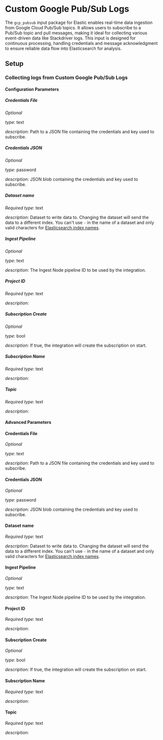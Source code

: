 # Custom Google Pub/Sub Logs

The `gcp_pubsub` input package for Elastic enables real-time data ingestion from Google Cloud Pub/Sub topics. It allows users to subscribe to a Pub/Sub topic and pull messages, making it ideal for collecting various event-driven data like
Stackdriver logs. This input is designed for continuous processing, handling credentials and message acknowledgment to ensure reliable data flow into Elasticsearch for analysis.


## Setup

### Collecting logs from Custom Google Pub/Sub Logs

#### Configuration Parameters

##### Credentials File
*Optional*

*type*: text

*description*: Path to a JSON file containing the credentials and key used to subscribe.
##### Credentials JSON
*Optional*

*type*: password

*description*: JSON blob containing the credentials and key used to subscribe.
##### Dataset name
*Required*
*type*: text

*description*: Dataset to write data to. Changing the dataset will send the data to a different index. You can't use `-` in the name of a dataset and only valid characters for [Elasticsearch index names](https://www.elastic.co/guide/en/elasticsearch/reference/current/docs-index_.html).

##### Ingest Pipeline
*Optional*

*type*: text

*description*: The Ingest Node pipeline ID to be used by the integration.

##### Project ID
*Required*
*type*: text

*description*: 
##### Subscription Create
*Optional*

*type*: bool

*description*: If true, the integration will create the subscription on start.
##### Subscription Name
*Required*
*type*: text

*description*: 
##### Topic
*Required*
*type*: text

*description*: 

#### Advanced Parameters

#### Credentials File
*Optional*

*type*: text

*description*: Path to a JSON file containing the credentials and key used to subscribe.
#### Credentials JSON
*Optional*

*type*: password

*description*: JSON blob containing the credentials and key used to subscribe.
#### Dataset name
*Required*
*type*: text

*description*: Dataset to write data to. Changing the dataset will send the data to a different index. You can't use `-` in the name of a dataset and only valid characters for [Elasticsearch index names](https://www.elastic.co/guide/en/elasticsearch/reference/current/docs-index_.html).

#### Ingest Pipeline
*Optional*

*type*: text

*description*: The Ingest Node pipeline ID to be used by the integration.

#### Project ID
*Required*
*type*: text

*description*: 
#### Subscription Create
*Optional*

*type*: bool

*description*: If true, the integration will create the subscription on start.
#### Subscription Name
*Required*
*type*: text

*description*: 
#### Topic
*Required*
*type*: text

*description*: 

